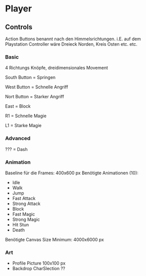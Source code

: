 # Player

## Controls
Action Buttons benannt nach den Himmelsrichtungen. i.E. auf dem Playstation Controller wäre Dreieck Norden, Kreis Osten etc. etc.
### Basic
4 Richtungs Knöpfe, dreidimensionales Movement

South Button = Springen

West Button = Schnelle Angriff

Nort Button = Starker Angriff

East = Block

R1 = Schnelle Magie

L1 = Starke Magie

### Advanced
??? = Dash

### Animation
Baseline für die Frames: 400x600 px
Benötigte Animationen (10):
* Idle
* Walk
* Jump
* Fast Attack
* Strong Attack
* Block
* Fast Magic
* Strong Magic
* Hit Stun
* Death

Benötigte Canvas Size Minimum: 4000x6000 px

### Art
* Profile Picture 100x100 px
* Backdrop CharSlection ??
